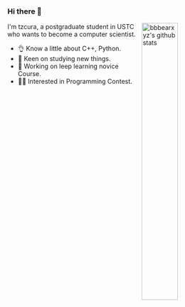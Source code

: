 ### Hi there 👋

<!--
**tzcura/tzcura** is a ✨ _special_ ✨ repository because its `README.md` (this file) appears on your GitHub profile.
-->

<img align="right" alt="bbbearxyz's github stats" width="40%" src="https://github-readme-stats.vercel.app/api?username=tzcura&show_icons=true">

I'm tzcura, a postgraduate student in USTC who wants to become a computer scientist.

-   :ok_hand: Know a little about C++, Python.
-   :running: Keen on studying new things.
-   :seedling: Working on leep learning novice Course.
-   :ok_woman: Interested in Programming Contest.

<!--

---
Here are some ideas to get you started:

- 🔭 I’m currently working on ...
- 🌱 I’m currently learning ...
- 👯 I’m looking to collaborate on ...
- 🤔 I’m looking for help with ...
- 💬 Ask me about ...
- 📫 How to reach me: ...
- 😄 Pronouns: ...
- ⚡ Fun fact: ...
-->
